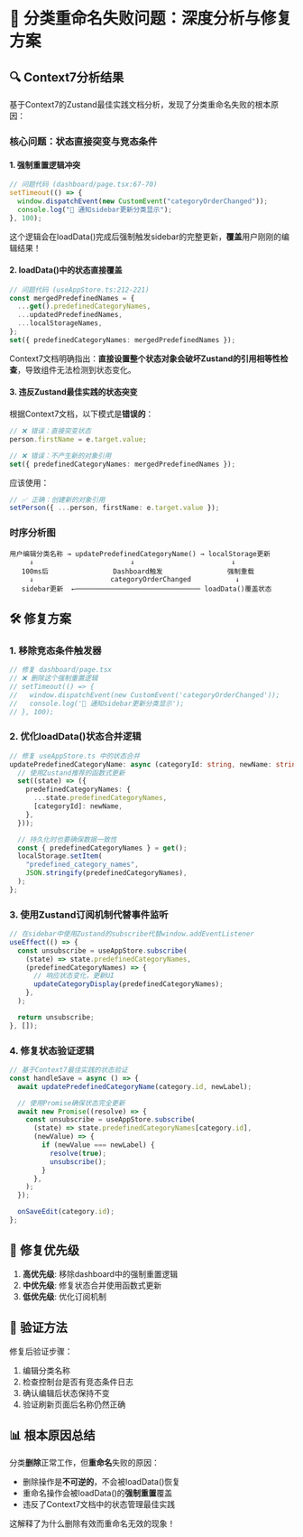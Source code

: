 # 🚨 分类重命名失败问题：深度分析与修复方案

## 🔍 **Context7分析结果**

基于Context7的Zustand最佳实践文档分析，发现了分类重命名失败的根本原因：

### **核心问题：状态直接突变与竞态条件**

#### 1. **强制重置逻辑冲突**

```typescript
// 问题代码 (dashboard/page.tsx:67-70)
setTimeout(() => {
  window.dispatchEvent(new CustomEvent("categoryOrderChanged"));
  console.log("📢 通知sidebar更新分类显示");
}, 100);
```

这个逻辑会在loadData()完成后强制触发sidebar的完整更新，**覆盖**用户刚刚的编辑结果！

#### 2. **loadData()中的状态直接覆盖**

```typescript
// 问题代码 (useAppStore.ts:212-221)
const mergedPredefinedNames = {
  ...get().predefinedCategoryNames,
  ...updatedPredefinedNames,
  ...localStorageNames,
};
set({ predefinedCategoryNames: mergedPredefinedNames });
```

Context7文档明确指出：**直接设置整个状态对象会破坏Zustand的引用相等性检查**，导致组件无法检测到状态变化。

#### 3. **违反Zustand最佳实践的状态突变**

根据Context7文档，以下模式是**错误的**：

```typescript
// ❌ 错误：直接突变状态
person.firstName = e.target.value;

// ❌ 错误：不产生新的对象引用
set({ predefinedCategoryNames: mergedPredefinedNames });
```

应该使用：

```typescript
// ✅ 正确：创建新的对象引用
setPerson({ ...person, firstName: e.target.value });
```

### **时序分析图**

```
用户编辑分类名称 → updatePredefinedCategoryName() → localStorage更新
     ↓                        ↓                        ↓
   100ms后                Dashboard触发                强制重载
     ↓                   categoryOrderChanged           ↓
   sidebar更新  ←─────────────────────────────── loadData()覆盖状态
```

## 🛠️ **修复方案**

### **1. 移除竞态条件触发器**

```typescript
// 修复 dashboard/page.tsx
// ❌ 删除这个强制重置逻辑
// setTimeout(() => {
//   window.dispatchEvent(new CustomEvent('categoryOrderChanged'));
//   console.log('📢 通知sidebar更新分类显示');
// }, 100);
```

### **2. 优化loadData()状态合并逻辑**

```typescript
// 修复 useAppStore.ts 中的状态合并
updatePredefinedCategoryName: async (categoryId: string, newName: string) => {
  // 使用Zustand推荐的函数式更新
  set((state) => ({
    predefinedCategoryNames: {
      ...state.predefinedCategoryNames,
      [categoryId]: newName,
    },
  }));

  // 持久化时也要确保数据一致性
  const { predefinedCategoryNames } = get();
  localStorage.setItem(
    "predefined_category_names",
    JSON.stringify(predefinedCategoryNames),
  );
};
```

### **3. 使用Zustand订阅机制代替事件监听**

```typescript
// 在sidebar中使用Zustand的subscribe代替window.addEventListener
useEffect(() => {
  const unsubscribe = useAppStore.subscribe(
    (state) => state.predefinedCategoryNames,
    (predefinedCategoryNames) => {
      // 响应状态变化，更新UI
      updateCategoryDisplay(predefinedCategoryNames);
    },
  );

  return unsubscribe;
}, []);
```

### **4. 修复状态验证逻辑**

```typescript
// 基于Context7最佳实践的状态验证
const handleSave = async () => {
  await updatePredefinedCategoryName(category.id, newLabel);

  // 使用Promise确保状态完全更新
  await new Promise((resolve) => {
    const unsubscribe = useAppStore.subscribe(
      (state) => state.predefinedCategoryNames[category.id],
      (newValue) => {
        if (newValue === newLabel) {
          resolve(true);
          unsubscribe();
        }
      },
    );
  });

  onSaveEdit(category.id);
};
```

## 🎯 **修复优先级**

1. **高优先级**: 移除dashboard中的强制重置逻辑
2. **中优先级**: 修复状态合并使用函数式更新
3. **低优先级**: 优化订阅机制

## 🧪 **验证方法**

修复后验证步骤：

1. 编辑分类名称
2. 检查控制台是否有竞态条件日志
3. 确认编辑后状态保持不变
4. 验证刷新页面后名称仍然正确

## 📊 **根本原因总结**

分类**删除**正常工作，但**重命名**失败的原因：

- 删除操作是**不可逆的**，不会被loadData()恢复
- 重命名操作会被loadData()的**强制重置**覆盖
- 违反了Context7文档中的状态管理最佳实践

这解释了为什么删除有效而重命名无效的现象！

